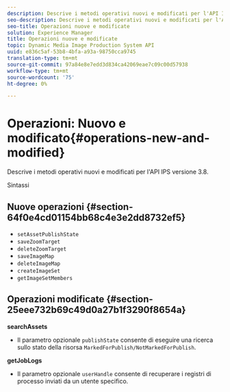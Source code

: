 ```yaml
---
description: Descrive i metodi operativi nuovi e modificati per l'API IPS versione 3.8.
seo-description: Descrive i metodi operativi nuovi e modificati per l'API IPS versione 3.8.
seo-title: Operazioni nuove e modificate
solution: Experience Manager
title: Operazioni nuove e modificate
topic: Dynamic Media Image Production System API
uuid: e836c5af-53b8-4bfa-a93a-98750cca9745
translation-type: tm+mt
source-git-commit: 97a84e8e7edd3d834ca42069eae7c09c00d57938
workflow-type: tm+mt
source-wordcount: '75'
ht-degree: 0%

---
```



# Operazioni: Nuovo e modificato{#operations-new-and-modified}

Descrive i metodi operativi nuovi e modificati per l&#39;API IPS versione 3.8.

Sintassi

## Nuove operazioni {#section-64f0e4cd01154bb68c4e3e2dd8732ef5}

* `setAssetPublishState`
* `saveZoomTarget`
* `deleteZoomTarget`
* `saveImageMap`
* `deleteImageMap`
* `createImageSet`
* `getImageSetMembers`

## Operazioni modificate {#section-25eee732b69c49d0a27b1f3290f8654a}

**searchAssets**

* Il parametro opzionale `publishState` consente di eseguire una ricerca sullo stato della risorsa `MarkedForPublish/NotMarkedForPublish`.

**getJobLogs**

* Il parametro opzionale `userHandle` consente di recuperare i registri di processo inviati da un utente specifico.

